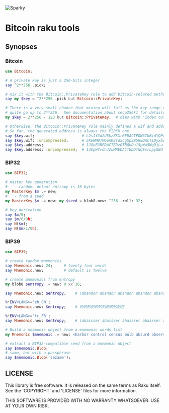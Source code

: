 ![Sparky](https://sparky.sparrowhub.io/badge/grondilu-bitcoin-raku-tools?foo=bar)

# Bitcoin raku tools

## Synopses

### Bitcoin
```raku
use Bitcoin;

# A private key is just a 256-bits integer
say ^2**256 .pick;

# mix it with the Bitcoin::PrivateKey role to add bitcoin-related methods
say my $key = ^2**256 .pick but Bitcoin::PrivateKey;

# There is a very small chance that mixing will fail as the key range does not
# quite go up to 2**256.  See documentation about secp256k1 for details.
my $key = 2**256 - 123 but Bitcoin::PrivateKey;  # dies with 'index out of range' message

# Otherwise, the Bitcoin::PrivateKey role mainly defines a wif and address method.
# So far, the generated address is always the P2PKH one.
say $key.wif;                     # L2sJY3d2U5kzZSXrREDACTEDW3TbBidYQPvt3REDACTED84e55wr
say $key.wif: :uncompressed;      # 5K6WMB7MGenK2TdScgSp2B5REDACTEDyxbeamdaREDACTEDPvbt
say $key.address;                 # 1JGoEGREDACTEDzGTBQhDu15pWa5WgDjLa
say $key.address: :uncompressed;  # 13UpWYvdnJZuMREDACTEDDTNQEsrLpyGWd
```

### BIP32

```raku
use BIP32;

# master key generation
#   - random, defaut entropy is 16 bytes
my MasterKey $m .= new;
#   - from a seed
my MasterKey $m .= new: my $seed = blob8.new: ^256 .roll: 32;

# key derivation
say $m/0;
say $m/0/0h;
say N($m);
say N($m/1/0h);
```

### BIP39

```raku
use BIP39;

# create random mnemonics
say Mnemonic.new: 24;     # twenty four words
say Mnemonic.new;         # default is twelve

# create mnemonics from entropy
my blob8 $entropy .= new: 0 xx 16;

say Mnemonic.new: $entropy;    # (abandon abandon abandon abandon abandon abandon abandon abandon abandon abandon abandon about)

%*ENV<LANG>='zh_CN';
say Mnemonic.new: $entropy;    # 的的的的的的的的的的的在

%*ENV<LANG>='fr_FR';                               
say Mnemonic.new: $entropy;    # (abaisser abaisser abaisser abaisser abaisser abaisser abaisser abaisser abaisser abaisser abaisser abeille) 

# Build a mnemonic object from a mnemonic words list
my Mnemonic $mnemonic .= new: <harbor control census bulb absurd observe host country bleak divorce fall neglect>;

# extract a BIP32-compatible seed from a mnemonic object
say $mnemonic.Blob;
# same, but with a passphrase
say $mnemonic.Blob('sezame');
```

## LICENSE

This library is free software.  It is released on the same terms as Raku
itself.  See the 'COPYRIGHT' and 'LICENSE' files for more information.

THIS SOFTWARE IS PROVIDED WITH NO WARRANTY WHATSOEVER.  USE AT YOUR OWN RISK.

